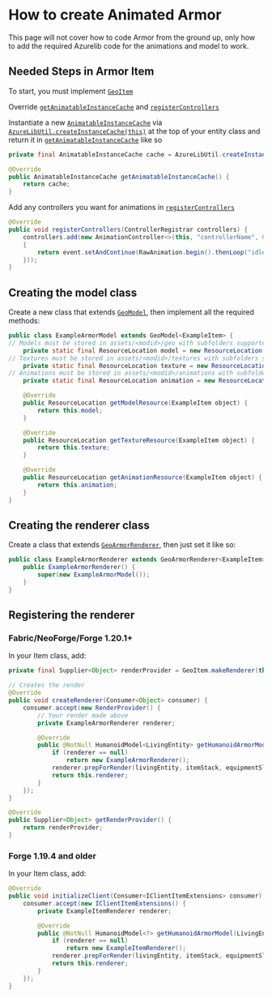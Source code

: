 # How to create Animated Armor

This page will not cover how to code Armor from the ground up, only how to add the required Azurelib code for the animations and model to work.

## Needed Steps in Armor Item

To start, you must implement [`GeoItem`](https://github.com/AzureDoom/AzureLib/blob/1.20/common/src/main/java/mod/azure/azurelib/animatable/GeoItem.java)

Override [`getAnimatableInstanceCache`](https://github.com/AzureDoom/AzureLib/blob/1.20/common/src/main/java/mod/azure/azurelib/core/animatable/GeoAnimatable.java#L42C39-L42C39) and [`registerControllers`](https://github.com/AzureDoom/AzureLib/blob/1.20/common/src/main/java/mod/azure/azurelib/core/animatable/GeoAnimatable.java#L35)

Instantiate a new [`AnimatableInstanceCache`](https://github.com/AzureDoom/AzureLib/blob/1.20/common/src/main/java/mod/azure/azurelib/core/animatable/instance/AnimatableInstanceCache.java) via [`AzureLibUtil.createInstanceCache(this)`](https://github.com/AzureDoom/AzureLib/blob/1.20/common/src/main/java/mod/azure/azurelib/util/AzureLibUtil.java) at the top of your entity class and return it in [`getAnimatableInstanceCache`](https://github.com/AzureDoom/AzureLib/blob/1.20/common/src/main/java/mod/azure/azurelib/core/animatable/GeoAnimatable.java#L42C39-L42C39) like so

```java
private final AnimatableInstanceCache cache = AzureLibUtil.createInstanceCache(this);

@Override
public AnimatableInstanceCache getAnimatableInstanceCache() {
    return cache;
}
```

Add any controllers you want for animations in [`registerControllers`](https://github.com/AzureDoom/AzureLib/blob/1.20/common/src/main/java/mod/azure/azurelib/core/animatable/GeoAnimatable.java#L35)&#x20;

```java
@Override
public void registerControllers(ControllerRegistrar controllers) {
	controllers.add(new AnimationController<>(this, "controllerName", 0, event ->
	{
		return event.setAndContinue(RawAnimation.begin().thenLoop("idle"));
	}));
}
```

## Creating the model class

Create a new class that extends [`GeoModel`](https://github.com/AzureDoom/AzureLib/blob/1.20/common/src/main/java/mod/azure/azurelib/model/GeoModel.java), then implement all the required methods:

```java
public class ExampleArmorModel extends GeoModel<ExampleItem> {
// Models must be stored in assets/<modid>/geo with subfolders supported inside the geo folder
	private static final ResourceLocation model = new ResourceLocation("yournamespace", "geo/yourmodel.geo.json");
// Textures must be stored in assets/<modid>/textures with subfolders supported inside the textures folder
	private static final ResourceLocation texture = new ResourceLocation("yournamespace", "textures/<modeltype>/yourtexture.png");
// Animations must be stored in assets/<modid>/animations with subfolders supported inside the animations folder
	private static final ResourceLocation animation = new ResourceLocation("yournamespace", "animations/youranimation.animation.json");

	@Override
	public ResourceLocation getModelResource(ExampleItem object) {
		return this.model;
	}

	@Override
	public ResourceLocation getTextureResource(ExampleItem object) {
		return this.texture;
	}

	@Override
	public ResourceLocation getAnimationResource(ExampleItem object) {
		return this.animation;
	}
}
```

## Creating the renderer class

Create a class that extends [`GeoArmorRenderer`](https://github.com/AzureDoom/AzureLib/blob/1.20/common/src/main/java/mod/azure/azurelib/renderer/GeoArmorRenderer.java), then just set it like so:

```java
public class ExampleArmorRenderer extends GeoArmorRenderer<ExampleItem> {
    public ExampleArmorRenderer() {
        super(new ExampleArmorModel());
    }
}
```

## Registering the renderer

### Fabric/NeoForge/Forge 1.20.1+

In your Item class, add:&#x20;

```java
private final Supplier<Object> renderProvider = GeoItem.makeRenderer(this);

// Creates the render
@Override
public void createRenderer(Consumer<Object> consumer) {
	consumer.accept(new RenderProvider() {
		// Your render made above
		private ExampleArmorRenderer renderer;

		@Override
		public @NotNull HumanoidModel<LivingEntity> getHumanoidArmorModel(LivingEntity livingEntity, ItemStack itemStack, EquipmentSlot equipmentSlot, HumanoidModel<LivingEntity> original) {
			if (renderer == null)
				return new ExampleArmorRenderer();
			renderer.prepForRender(livingEntity, itemStack, equipmentSlot, original);
			return this.renderer;
		}
	});
}

@Override
public Supplier<Object> getRenderProvider() {
	return renderProvider;
}
```

### Forge 1.19.4 and older

In your Item class, add:&#x20;

```java
@Override
public void initializeClient(Consumer<IClientItemExtensions> consumer) {
	consumer.accept(new IClientItemExtensions() {
		private ExampleItemRenderer renderer;

		@Override
		public @NotNull HumanoidModel<?> getHumanoidArmorModel(LivingEntity livingEntity, ItemStack itemStack, EquipmentSlot equipmentSlot, HumanoidModel<?> original) {
			if (renderer == null)
				return new ExampleItemRenderer();
			renderer.prepForRender(livingEntity, itemStack, equipmentSlot, original);
			return this.renderer;
		}
	});
}
```
